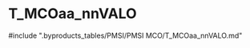 # T_MCOaa_nnVALO

<!-- ATTENTION : Ne pas supprimer ou modifier la ligne ci-dessous -->
#include ".byproducts_tables/PMSI/PMSI MCO/T_MCOaa_nnVALO.md"
<!-- ATTENTION : Ne pas supprimer ou modifier la ligne ci-dessus -->
